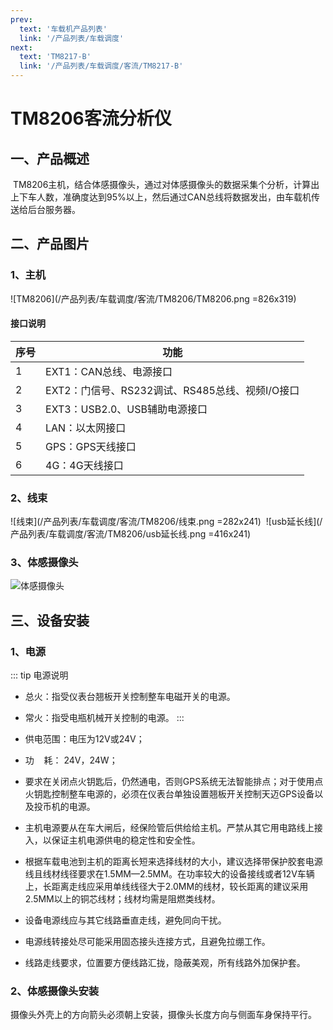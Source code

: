 ```yaml
---
prev:
  text: '车载机产品列表'
  link: '/产品列表/车载调度'
next:
  text: 'TM8217-B'
  link: '/产品列表/车载调度/客流/TM8217-B'
---
```


# TM8206客流分析仪

## 一、产品概述

 TM8206主机，结合体感摄像头，通过对体感摄像头的数据采集个分析，计算出上下车人数，准确度达到95%以上，然后通过CAN总线将数据发出，由车载机传送给后台服务器。

## 二、产品图片

### 1、主机

![TM8206](/产品列表/车载调度/客流/TM8206/TM8206.png =826x319)

#### 接口说明

| **序号** | **功能** |
| --- | ------------------------------------------------------- |
| 1 | EXT1：CAN总线、电源接口 |
| 2 | EXT2：门信号、RS232调试、RS485总线、视频I/O接口 |
| 3 | EXT3：USB2.0、USB辅助电源接口 |
| 4 | LAN：以太网接口 |
| 5 | GPS：GPS天线接口 |
| 6 | 4G：4G天线接口 |

### 2、线束

![线束](/产品列表/车载调度/客流/TM8206/线束.png =282x241)&nbsp;
![usb延长线](/产品列表/车载调度/客流/TM8206/usb延长线.png =416x241)

### 3、体感摄像头

![体感摄像头](/产品列表/车载调度/客流/TM8206/体感摄像头.png )

## 三、设备安装

### 1、电源

::: tip 电源说明
* 总火：指受仪表台翘板开关控制整车电磁开关的电源。

* 常火：指受电瓶机械开关控制的电源。
:::

* 供电范围：电压为12V或24V；

* 功    耗： 24V，24W；


* 要求在关闭点火钥匙后，仍然通电，否则GPS系统无法智能排点；对于使用点火钥匙控制整车电源的，必须在仪表台单独设置翘板开关控制天迈GPS设备以及投币机的电源。


* 主机电源要从在车大闸后，经保险管后供给给主机。严禁从其它用电路线上接入，以保证主机电源供电的稳定性和安全性。

* 根据车载电池到主机的距离长短来选择线材的大小，建议选择带保护胶套电源线且线材线径要求在1.5MM—2.5MM。在功率较大的设备接线或者12V车辆上，长距离走线应采用单线线径大于2.0MM的线材，较长距离的建议采用2.5MM以上的铜芯线材；线材均需是阻燃类线材。

* 设备电源线应与其它线路垂直走线，避免同向干扰。

* 电源线转接处尽可能采用固态接头连接方式，且避免拉绷工作。

* 线路走线要求，位置要方便线路汇拢，隐蔽美观，所有线路外加保护套。

### 2、体感摄像头安装

摄像头外壳上的方向箭头必须朝上安装，摄像头长度方向与侧面车身保持平行。